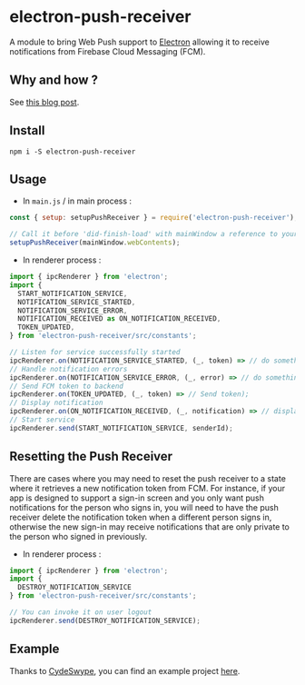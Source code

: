 # electron-push-receiver

A module to bring Web Push support to [Electron](https://github.com/electron/electron) allowing it to receive notifications from Firebase Cloud Messaging (FCM).

## Why and how ?

See [this blog post](https://medium.com/@MatthieuLemoine/my-journey-to-bring-web-push-support-to-node-and-electron-ce70eea1c0b0).

## Install

```
npm i -S electron-push-receiver
```

## Usage

- In `main.js` / in main process :

```javascript
const { setup: setupPushReceiver } = require('electron-push-receiver');

// Call it before 'did-finish-load' with mainWindow a reference to your window
setupPushReceiver(mainWindow.webContents);
```

- In renderer process :

```javascript
import { ipcRenderer } from 'electron';
import {
  START_NOTIFICATION_SERVICE,
  NOTIFICATION_SERVICE_STARTED,
  NOTIFICATION_SERVICE_ERROR,
  NOTIFICATION_RECEIVED as ON_NOTIFICATION_RECEIVED,
  TOKEN_UPDATED,
} from 'electron-push-receiver/src/constants';

// Listen for service successfully started
ipcRenderer.on(NOTIFICATION_SERVICE_STARTED, (_, token) => // do something);
// Handle notification errors
ipcRenderer.on(NOTIFICATION_SERVICE_ERROR, (_, error) => // do something);
// Send FCM token to backend
ipcRenderer.on(TOKEN_UPDATED, (_, token) => // Send token);
// Display notification
ipcRenderer.on(ON_NOTIFICATION_RECEIVED, (_, notification) => // display notification);
// Start service
ipcRenderer.send(START_NOTIFICATION_SERVICE, senderId);
```

## Resetting the Push Receiver

There are cases where you may need to reset the push receiver to a state where it retrieves a new notification token from FCM. For instance, if your app is designed to support a sign-in screen and you only want push notifications for the person who signs in, you will need to have the push receiver delete the notification token when a different person signs in, otherwise the new sign-in may receive notifications that are only private to the person who signed in previously.

- In renderer process :

```javascript
import { ipcRenderer } from 'electron';
import {
  DESTROY_NOTIFICATION_SERVICE
} from 'electron-push-receiver/src/constants';

// You can invoke it on user logout
ipcRenderer.send(DESTROY_NOTIFICATION_SERVICE);
```

## Example

Thanks to [CydeSwype](https://github.com/CydeSwype), you can find an example project [here](https://github.com/CydeSwype/electron-fcm-demo).
